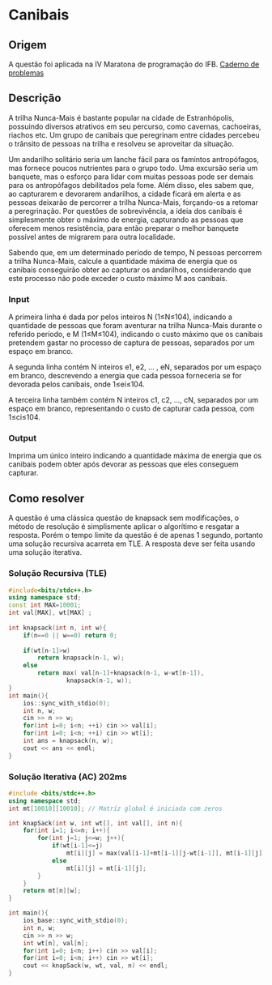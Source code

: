 # Canibais

## Origem 

A questão foi aplicada na IV Maratona de programação do IFB.
[Caderno de problemas](https://danielsaad.com/maratona/assets/4-mdp-ifb/Maratona.pdf)

## Descrição 

A trilha Nunca-Mais é bastante popular na cidade de Estranhópolis, possuindo diversos atrativos em seu percurso, como cavernas, cachoeiras, riachos etc. Um grupo de canibais que peregrinam entre cidades percebeu o trânsito de pessoas na trilha e resolveu se aproveitar da situação.

Um andarilho solitário seria um lanche fácil para os famintos antropófagos, mas fornece poucos nutrientes para o grupo todo. Uma excursão seria um banquete, mas o esforço para lidar com muitas pessoas pode ser demais para os antropófagos debilitados pela fome. Além disso, eles sabem que, ao capturarem e devorarem andarilhos, a cidade ficará em alerta e as pessoas deixarão de percorrer a trilha Nunca-Mais, forçando-os a retomar a peregrinação. Por questões de sobrevivência, a ideia dos canibais é simplesmente obter o máximo de energia, capturando as pessoas que oferecem menos resistência, para então preparar o melhor banquete possível antes de migrarem para outra localidade.

Sabendo que, em um determinado período de tempo, N pessoas percorrem a trilha Nunca-Mais, calcule a quantidade máxima de energia que os canibais conseguirão obter ao capturar os andarilhos, considerando que este processo não pode exceder o custo máximo M aos canibais.

### Input
A primeira linha é dada por pelos inteiros N (1≤N≤104), indicando a quantidade de pessoas que foram aventurar na trilha Nunca-Mais durante o referido período, e M (1≤M≤104), indicando o custo máximo que os canibais pretendem gastar no processo de captura de pessoas, separados por um espaço em branco.

A segunda linha contém N inteiros e1, e2, ... , eN, separados por um espaço em branco, descrevendo a energia que cada pessoa forneceria se for devorada pelos canibais, onde 1≤ei≤104.

A terceira linha também contém N inteiros c1, c2, ..., cN, separados por um espaço em branco, representando o custo de capturar cada pessoa, com 1≤ci≤104.

### Output
Imprima um único inteiro indicando a quantidade máxima de energia que os canibais podem obter após devorar as pessoas que eles conseguem capturar.


## Como resolver

A questão é uma clássica questão de knapsack sem modificações, o método de resolução é simplismente aplicar o algorítimo e resgatar a resposta. Porém o tempo limite da questão é de apenas 1 segundo,
portanto uma solução recursiva acarreta em TLE. A resposta deve ser feita usando uma solução iterativa.


### Solução Recursiva (TLE)
```c++
#include<bits/stdc++.h>
using namespace std;
const int MAX=10001;
int val[MAX], wt[MAX] ;
 
int knapsack(int n, int w){
	if(n==0 || w==0) return 0;
 
	if(wt[n-1]>w)
		return knapsack(n-1, w);
	else
		return max( val[n-1]+knapsack(n-1, w-wt[n-1]),
				knapsack(n-1, w));
}
int main(){
	ios::sync_with_stdio(0);
	int n, w;
	cin >> n >> w;
	for(int i=0; i<n; ++i) cin >> val[i];
	for(int i=0; i<n; ++i) cin >> wt[i];
	int ans = knapsack(n, w);
	cout << ans << endl;
}
```

### Solução Iterativa (AC) 202ms
```c++
#include <bits/stdc++.h>
using namespace std;
int mt[10010][10010]; // Matríz global é iniciada com zeros

int knapSack(int w, int wt[], int val[], int n){
    for(int i=1; i<=n; i++){
        for(int j=1; j<=w; j++){
            if(wt[i-1]<=j)
                mt[i][j] = max(val[i-1]+mt[i-1][j-wt[i-1]], mt[i-1][j]);
            else
                mt[i][j] = mt[i-1][j];
        }
    }
    return mt[n][w];
}

int main(){
	ios_base::sync_with_stdio(0);
	int n, w;
	cin >> n >> w;
	int wt[n], val[n];
	for(int i=0; i<n; i++) cin >> val[i];
	for(int i=0; i<n; i++) cin >> wt[i];
	cout << knapSack(w, wt, val, n) << endl;
}
```
